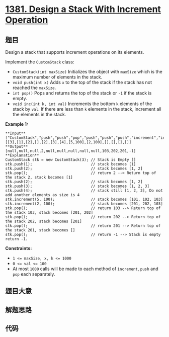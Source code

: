 # [1381. Design a Stack With Increment Operation](https://leetcode.com/problems/design-a-stack-with-increment-operation)

## 题目

Design a stack that supports increment operations on its elements.

Implement the `CustomStack` class:

  * `CustomStack(int maxSize)` Initializes the object with `maxSize` which is the maximum number of elements in the stack.
  * `void push(int x)` Adds `x` to the top of the stack if the stack has not reached the `maxSize`.
  * `int pop()` Pops and returns the top of the stack or `-1` if the stack is empty.
  * `void inc(int k, int val)` Increments the bottom `k` elements of the stack by `val`. If there are less than `k` elements in the stack, increment all the elements in the stack.



**Example 1:**

    
    
    **Input**
    ["CustomStack","push","push","pop","push","push","push","increment","increment","pop","pop","pop","pop"]
    [[3],[1],[2],[],[2],[3],[4],[5,100],[2,100],[],[],[],[]]
    **Output**
    [null,null,null,2,null,null,null,null,null,103,202,201,-1]
    **Explanation**
    CustomStack stk = new CustomStack(3); // Stack is Empty []
    stk.push(1);                          // stack becomes [1]
    stk.push(2);                          // stack becomes [1, 2]
    stk.pop();                            // return 2 --> Return top of the stack 2, stack becomes [1]
    stk.push(2);                          // stack becomes [1, 2]
    stk.push(3);                          // stack becomes [1, 2, 3]
    stk.push(4);                          // stack still [1, 2, 3], Do not add another elements as size is 4
    stk.increment(5, 100);                // stack becomes [101, 102, 103]
    stk.increment(2, 100);                // stack becomes [201, 202, 103]
    stk.pop();                            // return 103 --> Return top of the stack 103, stack becomes [201, 202]
    stk.pop();                            // return 202 --> Return top of the stack 202, stack becomes [201]
    stk.pop();                            // return 201 --> Return top of the stack 201, stack becomes []
    stk.pop();                            // return -1 --> Stack is empty return -1.
    



**Constraints:**

  * `1 <= maxSize, x, k <= 1000`
  * `0 <= val <= 100`
  * At most `1000` calls will be made to each method of `increment`, `push` and `pop` each separately.


## 题目大意

## 解题思路

## 代码

```javascript

```
